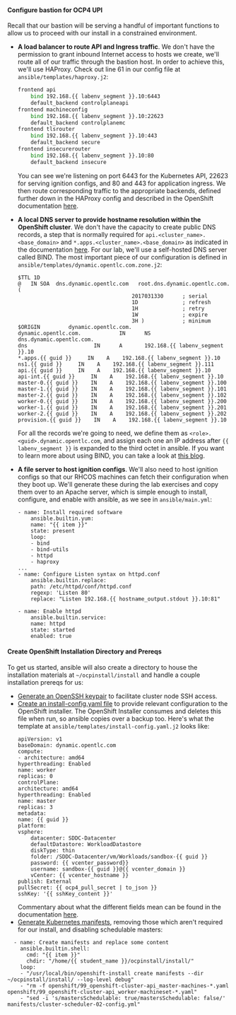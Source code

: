#### Configure bastion for OCP4 UPI
Recall that our bastion will be serving a handful of important functions to allow us to proceed with our install in a constrained environment.

  * **A load balancer to route API and Ingress traffic**. We don't have the permission to grant inbound Internet access to hosts we create, we'll route all of our traffic through the bastion host. In order to achieve this, we'll use HAProxy. Check out line 61 in our config file at `ansible/templates/haproxy.j2`:
    ```bash
    frontend api
        bind 192.168.{{ labenv_segment }}.10:6443
        default_backend controlplaneapi
    frontend machineconfig
        bind 192.168.{{ labenv_segment }}.10:22623
        default_backend controlplanemc
    frontend tlsrouter
        bind 192.168.{{ labenv_segment }}.10:443
        default_backend secure
    frontend insecurerouter
        bind 192.168.{{ labenv_segment }}.10:80
        default_backend insecure
    ```
    You can see we're listening on port 6443 for the Kubernetes API, 22623 for serving ignition configs, and 80 and 443 for application ingress. We then route corresponding traffic to the appropriate backends, defined further down in the HAProxy config and described in the OpenShift documentation [here](https://docs.openshift.com/container-platform/4.11/installing/installing_vmc/installing-vmc-user-infra.html#installation-load-balancing-user-infra_installing-vmc-user-infra).

  * **A local DNS server to provide hostname resolution within the OpenShift cluster**. We don't have the capacity to create public DNS records, a step that is normally required for `api.<cluster_name>.<base_domain>` and `*.apps.<cluster_name>.<base_domain>` as indicated in the documentation [here](https://docs.openshift.com/container-platform/4.11/installing/installing_vmc/installing-vmc-user-infra.html#installation-dns-user-infra_installing-vmc-user-infra). For our lab, we'll use a self-hosted DNS server called BIND. The most important piece of our configuration is defined in `ansible/templates/dynamic.opentlc.com.zone.j2`:
    ```
    $TTL 1D
    @   IN SOA  dns.dynamic.opentlc.com   root.dns.dynamic.opentlc.com. (
                                        2017031330      ; serial
                                        1D              ; refresh
                                        1H              ; retry
                                        1W              ; expire
                                        3H )            ; minimum
    $ORIGIN         dynamic.opentlc.com.
    dynamic.opentlc.com.            IN      NS      dns.dynamic.opentlc.com.
    dns                     IN      A       192.168.{{ labenv_segment }}.10
    *.apps.{{ guid }}     IN    A    192.168.{{ labenv_segment }}.10
    ns1.{{ guid }}     IN    A    192.168.{{ labenv_segment }}.111
    api.{{ guid }}     IN    A    192.168.{{ labenv_segment }}.10
    api-int.{{ guid }}     IN    A    192.168.{{ labenv_segment }}.10
    master-0.{{ guid }}    IN    A    192.168.{{ labenv_segment }}.100
    master-1.{{ guid }}    IN    A    192.168.{{ labenv_segment }}.101
    master-2.{{ guid }}    IN    A    192.168.{{ labenv_segment }}.102
    worker-0.{{ guid }}    IN    A    192.168.{{ labenv_segment }}.200
    worker-1.{{ guid }}    IN    A    192.168.{{ labenv_segment }}.201
    worker-2.{{ guid }}    IN    A    192.168.{{ labenv_segment }}.202
    provision.{{ guid }}    IN    A    192.168.{{ labenv_segment }}.10
    ```
    For all the records we're going to need, we define them as `<role>.<guid>.dynamic.opentlc.com`, and assign each one an IP address after `{{ labenv_segment }}` is expanded to the third octet in ansible. If you want to learn more about using BIND, you can take a look at [this blog](https://www.redhat.com/sysadmin/dns-configuration-introduction).

  * **A file server to host ignition configs**. We'll also need to host ignition configs so that our RHCOS machines can fetch their configuration when they boot up. We'll generate these during the lab exercises and copy them over to an Apache server, which is simple enough to install, configure, and enable with ansible, as we see in `ansible/main.yml`:
    ```
    - name: Install required software
        ansible.builtin.yum:
        name: "{{ item }}"
        state: present
        loop:
        - bind
        - bind-utils
        - httpd
        - haproxy
    ...
    - name: Configure Listen syntax on httpd.conf
        ansible.builtin.replace:
        path: /etc/httpd/conf/httpd.conf
        regexp: 'Listen 80'
        replace: "Listen 192.168.{{ hostname_output.stdout }}.10:81"

    - name: Enable httpd
        ansible.builtin.service:
        name: httpd
        state: started
        enabled: true
    ```

#### Create OpenShift Installation Directory and Prereqs
To get us started, ansible will also create a directory to house the installation materials at `~/ocpinstall/install` and handle a couple installation prereqs for us:
* [Generate an OpenSSH keypair](https://docs.openshift.com/container-platform/4.11/installing/installing_vmc/installing-vmc.html#ssh-agent-using_installing-vmc) to facilitate cluster node SSH access.
* [Create an install-config.yaml file](https://docs.openshift.com/container-platform/4.11/installing/installing_vmc/installing-vmc-user-infra.html#installation-initializing-manual_installing-vmc-user-infra) to provide relevant configuration to the OpenShift installer. The OpenShift Installer consumes and deletes this file when run, so ansible copies over a backup too. Here's what the template at `ansible/templates/install-config.yaml.j2` looks like:
   ```
   apiVersion: v1
   baseDomain: dynamic.opentlc.com
   compute:
   - architecture: amd64
   hyperthreading: Enabled
   name: worker
   replicas: 0
   controlPlane:
   architecture: amd64
   hyperthreading: Enabled
   name: master
   replicas: 3
   metadata:
   name: {{ guid }}
   platform:
   vsphere:
       datacenter: SDDC-Datacenter
       defaultDatastore: WorkloadDatastore
       diskType: thin
       folder: /SDDC-Datacenter/vm/Workloads/sandbox-{{ guid }}
       password: {{ vcenter_password}}
       username: sandbox-{{ guid }}@{{ vcenter_domain }}
       vCenter: {{ vcenter_hostname }}
   publish: External
   pullSecret: {{ ocp4_pull_secret | to_json }}
   sshKey: '{{ sshKey_content }}'
   ```
   Commentary about what the different fields mean can be found in the documentation [here](https://docs.openshift.com/container-platform/4.11/installing/installing_vmc/installing-vmc-user-infra.html#installation-vsphere-config-yaml_installing-vmc-user-infra).
* [Generate Kubernetes manifests](https://docs.openshift.com/container-platform/4.11/installing/installing_vmc/installing-vmc-user-infra.html#installation-user-infra-generate-k8s-manifest-ignition_installing-vmc-user-infra), removing those which aren't required for our install, and disabling schedulable masters:
```
  - name: Create manifests and replace some content
    ansible.builtin.shell:
      cmd: "{{ item }}"
      chdir: "/home/{{ student_name }}/ocpinstall/install/"
    loop:
    - "/usr/local/bin/openshift-install create manifests --dir ~/ocpinstall/install/ --log-level debug"
    - "rm -f openshift/99_openshift-cluster-api_master-machines-*.yaml openshift/99_openshift-cluster-api_worker-machineset-*.yaml"
    - "sed -i 's/mastersSchedulable: true/mastersSchedulable: false/' manifests/cluster-scheduler-02-config.yml"
```